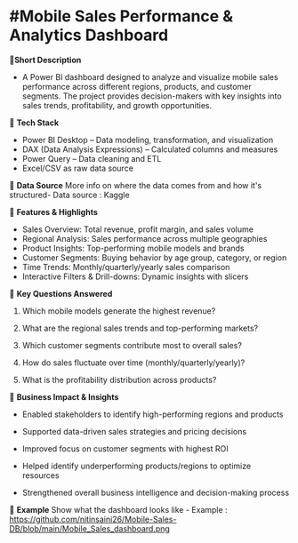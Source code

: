 
<h1>#Mobile Sales Performance & Analytics Dashboard</h1>


🔹**Short Description**
* A Power BI dashboard designed to analyze and visualize mobile sales performance across different regions, products, and customer segments. The project provides decision-makers with key insights into sales trends, profitability, and growth opportunities.

🔹 **Tech Stack**
* Power BI Desktop – Data modeling, transformation, and visualization
* DAX (Data Analysis Expressions) – Calculated columns and measures
* Power Query – Data cleaning and ETL
* Excel/CSV as raw data source

🔹 **Data Source**
More info on where the data comes from and how it's structured-
Data source : Kaggle

🔹 **Features & Highlights**
*  Sales Overview: Total revenue, profit margin, and sales volume
*  Regional Analysis: Sales performance across multiple geographies
*  Product Insights: Top-performing mobile models and brands
*  Customer Segments: Buying behavior by age group, category, or region
*  Time Trends: Monthly/quarterly/yearly sales comparison
*  Interactive Filters & Drill-downs: Dynamic insights with slicers

🔹 **Key Questions Answered**

1) Which mobile models generate the highest revenue?

2) What are the regional sales trends and top-performing markets?

3) Which customer segments contribute most to overall sales?

4) How do sales fluctuate over time (monthly/quarterly/yearly)?

5) What is the profitability distribution across products?

🔹 **Business Impact & Insights**

* Enabled stakeholders to identify high-performing regions and products

* Supported data-driven sales strategies and pricing decisions

* Improved focus on customer segments with highest ROI

* Helped identify underperforming products/regions to optimize resources

* Strengthened overall business intelligence and decision-making process

🔹 **Example**
Show what the dashboard looks like - 
Example : https://github.com/nitinsaini26/Mobile-Sales-DB/blob/main/Mobile_Sales_dashboard.png
